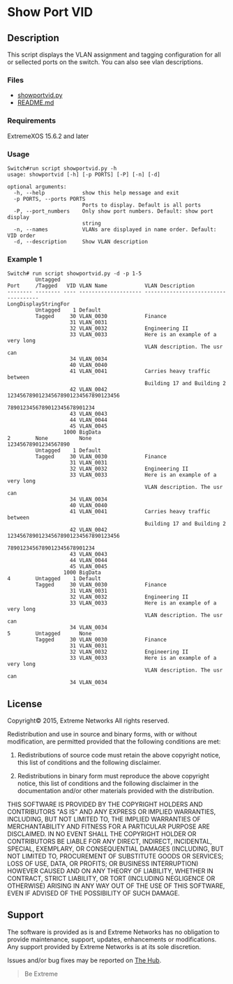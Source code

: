 # Show Port VID

## Description
This script displays the VLAN assignment and tagging configuration for all or sellected ports on the switch.  You can also see vlan descriptions.

### Files
* [showportvid.py](showportvid.py)
* [README.md](README.md)

### Requirements
ExtremeXOS 15.6.2 and later

### Usage
```
Switch#run script showportvid.py -h
usage: showportvid [-h] [-p PORTS] [-P] [-n] [-d]

optional arguments:
  -h, --help            show this help message and exit
  -p PORTS, --ports PORTS
                        Ports to display. Default is all ports
  -P, --port_numbers    Only show port numbers. Default: show port display
                        string
  -n, --names           VLANs are displayed in name order. Default: VID order
  -d, --description     Show VLAN description 
```


### Example 1
```
Switch# run script showportvid.py -d -p 1-5
         Untagged
Port     /Tagged   VID VLAN Name            VLAN Description
-------- -------- ---- -------------------- ------------------------------------
LongDisplayStringFor
         Untagged    1 Default
         Tagged     30 VLAN_0030            Finance
                    31 VLAN_0031
                    32 VLAN_0032            Engineering II
                    33 VLAN_0033            Here is an example of a very long
                                            VLAN description. The usr can
                    34 VLAN_0034
                    40 VLAN_0040
                    41 VLAN_0041            Carries heavy traffic between
                                            Building 17 and Building 2
                    42 VLAN_0042            123456789012345678901234567890123456
                                            7890123456789012345678901234
                    43 VLAN_0043
                    44 VLAN_0044
                    45 VLAN_0045
                  1000 BigData
2        None          None
12345678901234567890
         Untagged    1 Default
         Tagged     30 VLAN_0030            Finance
                    31 VLAN_0031
                    32 VLAN_0032            Engineering II
                    33 VLAN_0033            Here is an example of a very long
                                            VLAN description. The usr can
                    34 VLAN_0034
                    40 VLAN_0040
                    41 VLAN_0041            Carries heavy traffic between
                                            Building 17 and Building 2
                    42 VLAN_0042            123456789012345678901234567890123456
                                            7890123456789012345678901234
                    43 VLAN_0043
                    44 VLAN_0044
                    45 VLAN_0045
                  1000 BigData
4        Untagged    1 Default
         Tagged     30 VLAN_0030            Finance
                    31 VLAN_0031
                    32 VLAN_0032            Engineering II
                    33 VLAN_0033            Here is an example of a very long
                                            VLAN description. The usr can
                    34 VLAN_0034
5        Untagged      None
         Tagged     30 VLAN_0030            Finance
                    31 VLAN_0031
                    32 VLAN_0032            Engineering II
                    33 VLAN_0033            Here is an example of a very long
                                            VLAN description. The usr can
                    34 VLAN_0034
```


## License
Copyright© 2015, Extreme Networks
All rights reserved.

Redistribution and use in source and binary forms, with or without modification,
are permitted provided that the following conditions are met:

1. Redistributions of source code must retain the above copyright notice, this
list of conditions and the following disclaimer.

2. Redistributions in binary form must reproduce the above copyright notice,
this list of conditions and the following disclaimer in the documentation
and/or other materials provided with the distribution.

THIS SOFTWARE IS PROVIDED BY THE COPYRIGHT HOLDERS AND CONTRIBUTORS "AS IS" AND
ANY EXPRESS OR IMPLIED WARRANTIES, INCLUDING, BUT NOT LIMITED TO, THE IMPLIED
WARRANTIES OF MERCHANTABILITY AND FITNESS FOR A PARTICULAR PURPOSE ARE
DISCLAIMED. IN NO EVENT SHALL THE COPYRIGHT HOLDER OR CONTRIBUTORS BE LIABLE
FOR ANY DIRECT, INDIRECT, INCIDENTAL, SPECIAL, EXEMPLARY, OR CONSEQUENTIAL
DAMAGES (INCLUDING, BUT NOT LIMITED TO, PROCUREMENT OF SUBSTITUTE GOODS OR
SERVICES; LOSS OF USE, DATA, OR PROFITS; OR BUSINESS INTERRUPTION) HOWEVER
CAUSED AND ON ANY THEORY OF LIABILITY, WHETHER IN CONTRACT, STRICT LIABILITY,
OR TORT (INCLUDING NEGLIGENCE OR OTHERWISE) ARISING IN ANY WAY OUT OF THE USE
OF THIS SOFTWARE, EVEN IF ADVISED OF THE POSSIBILITY OF SUCH DAMAGE.

## Support
The software is provided as is and Extreme Networks has no obligation to provide
maintenance, support, updates, enhancements or modifications.
Any support provided by Extreme Networks is at its sole discretion.

Issues and/or bug fixes may be reported on [The Hub](https://community.extremenetworks.com/extreme).

>Be Extreme
